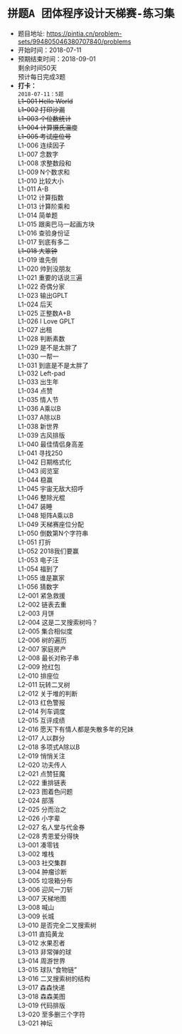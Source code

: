 # `拼题A 团体程序设计天梯赛-练习集`
* 题目地址: https://pintia.cn/problem-sets/994805046380707840/problems
* 开始时间：2018-07-11
* 预期结束时间：2018-09-01  
  剩余时间50天  
  预计每日完成3题  
* **打卡：**  
  `2018-07-11：5题`  
~~L1-001	Hello World~~   
~~L1-002	打印沙漏~~  
~~L1-003	个位数统计~~  
~~L1-004	计算摄氏温度~~  
~~L1-005	考试座位号~~  
L1-006	连续因子  
L1-007	念数字  
L1-008	求整数段和  
L1-009	N个数求和  
L1-010	比较大小  
L1-011	A-B  
L1-012	计算指数  
L1-013	计算阶乘和  
L1-014	简单题  
L1-015	跟奥巴马一起画方块  
L1-016	查验身份证  
L1-017	到底有多二  
~~L1-018	大笨钟~~  
L1-019	谁先倒   
L1-020	帅到没朋友  
L1-021	重要的话说三遍  
L1-022	奇偶分家  
L1-023	输出GPLT  
L1-024	后天  
L1-025	正整数A+B  
L1-026	I Love GPLT  
L1-027	出租  
L1-028	判断素数  
L1-029	是不是太胖了  
L1-030	一帮一  
L1-031	到底是不是太胖了  
L1-032	Left-pad  
L1-033	出生年  
L1-034	点赞  
L1-035	情人节  
L1-036	A乘以B  
L1-037	A除以B  
L1-038	新世界  
L1-039	古风排版  
L1-040	最佳情侣身高差  
L1-041	寻找250  
L1-042	日期格式化  
L1-043	阅览室  
L1-044	稳赢  
L1-045	宇宙无敌大招呼  
L1-046	整除光棍  
L1-047	装睡  
L1-048	矩阵A乘以B  
L1-049	天梯赛座位分配  
L1-050	倒数第N个字符串  
L1-051	打折  
L1-052	2018我们要赢  
L1-053	电子汪  
L1-054	福到了  
L1-055	谁是赢家  
L1-056	猜数字  
L2-001	紧急救援  
L2-002	链表去重  
L2-003	月饼  
L2-004	这是二叉搜索树吗？  
L2-005	集合相似度  
L2-006	树的遍历  
L2-007	家庭房产  
L2-008	最长对称子串  
L2-009	抢红包  
L2-010	排座位  
L2-011	玩转二叉树  
L2-012	关于堆的判断  
L2-013	红色警报  
L2-014	列车调度  
L2-015	互评成绩  
L2-016	愿天下有情人都是失散多年的兄妹  
L2-017	人以群分  
L2-018	多项式A除以B  
L2-019	悄悄关注  
L2-020	功夫传人  
L2-021	点赞狂魔  
L2-022	重排链表  
L2-023	图着色问题  
L2-024	部落  
L2-025	分而治之  
L2-026	小字辈  
L2-027	名人堂与代金券  
L2-028	秀恩爱分得快  
L3-001	凑零钱  
L3-002	堆栈  
L3-003	社交集群  
L3-004	肿瘤诊断  
L3-005	垃圾箱分布  
L3-006	迎风一刀斩  
L3-007	天梯地图  
L3-008	喊山  
L3-009	长城  
L3-010	是否完全二叉搜索树  
L3-011	直捣黄龙  
L3-012	水果忍者  
L3-013	非常弹的球  
L3-014	周游世界  
L3-015	球队“食物链”  
L3-016	二叉搜索树的结构  
L3-017	森森快递  
L3-018	森森美图  
L3-019	代码排版  
L3-020	至多删三个字符  
L3-021	神坛  
